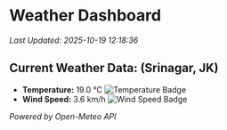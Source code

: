 
# Weather Dashboard

_Last Updated: 2025-10-19 12:18:36_

## Current Weather Data: (Srinagar, JK)
- **Temperature:** 19.0 °C ![Temperature Badge](https://img.shields.io/badge/Temperature-Low%20Temp-blue)
- **Wind Speed:** 3.6 km/h ![Wind Speed Badge](https://img.shields.io/badge/Wind%20Speed-Light%20Wind-blue)

*Powered by Open-Meteo API*
